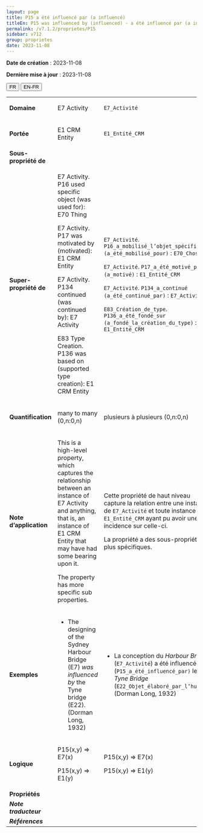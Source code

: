 ```yaml
---
layout: page
title: P15 a été influencé par (a influencé)
titleEn: P15 was influenced by (influenced) - a été influencé par (a influencé)
permalink: /v7.1.2/proprietes/P15
sidebar: v712
group: proprietes
date: 2023-11-08
---
```


**Date de création** : 2023-11-08

**Dernière mise à jour** : 2023-11-08

<div class="lang-buttons">
 <button id="fr" class="activate">FR</button>
 <button id="en-fr">EN-FR</button>
</div>

<table>
<tbody>
<tr>
<td><strong>Domaine</strong></td>
<td class="en">
<p>E7 Activity</p>
</td>
<td>
<p><code class="language-plaintext highlighter-rouge">E7_Activité</code> </p>
</td>
</tr>
<tr>
<td><strong>Portée</strong></td>
<td class="en">
<p>E1 CRM Entity</p>
</td>
<td>
<p><code class="language-plaintext highlighter-rouge">E1_Entité_CRM</code> </p>
</td>
</tr>
<tr>
<td><strong>Sous-propriété de</strong></td>
<td class="en">
</td>
<td>
</td>
</tr>
<tr>
<td><strong>Super-propriété de</strong></td>
<td class="en">
<p>E7 Activity. P16 used specific object (was used for): E70 Thing </p>
<p>E7 Activity. P17 was motivated by (motivated): E1 CRM Entity </p>
<p>E7 Activity. P134 continued (was continued by): E7 Activity </p>
<p>E83 Type Creation. P136 was based on (supported type creation): E1 CRM Entity </p>
</td>
<td>
<p><code class="language-plaintext highlighter-rouge">E7_Activité</code>. <code class="language-plaintext highlighter-rouge">P16_a_mobilisé_l’objet_spécifique (a_été_mobilisé_pour)</code> : <code class="language-plaintext highlighter-rouge">E70_Chose</code></p>
<p><code class="language-plaintext highlighter-rouge">E7_Activité</code>. <code class="language-plaintext highlighter-rouge">P17_a_été_motivé_par (a_motivé)</code> : <code class="language-plaintext highlighter-rouge">E1_Entité_CRM</code></p>
<p><code class="language-plaintext highlighter-rouge">E7_Activité</code>. <code class="language-plaintext highlighter-rouge">P134_a_continué (a_été_continué_par)</code> : <code class="language-plaintext highlighter-rouge">E7_Activité</code>  </p>
<p><code class="language-plaintext highlighter-rouge">E83_Création_de_type</code>. <code class="language-plaintext highlighter-rouge">P136_a_été_fondé_sur (a_fondé_la_création_du_type)</code> : <code class="language-plaintext highlighter-rouge">E1_Entité_CRM</code></p>
</td>
</tr>
<tr>
<td><strong>Quantification</strong></td>
<td class="en">
<p>many to many (0,n:0,n)</p>
</td>
<td>
<p>plusieurs à plusieurs (0,n:0,n)</p>
</td>
</tr>
<tr>
<td><strong>Note d’application</strong></td>
<td class="en">
<p>This is a high-level property, which captures the relationship between an instance of E7 Activity and anything, that is, an instance of E1 CRM Entity that may have had some bearing upon it. </p>
<p>The property has more specific sub properties.</p>
</td>
<td>
<p>Cette propriété de haut niveau capture la relation entre une instance de <code class="language-plaintext highlighter-rouge">E7_Activité</code> et toute instance de <code class="language-plaintext highlighter-rouge">E1_Entité_CRM</code> ayant pu avoir une incidence sur celle-ci.</p>
<p>La propriété a des sous-propriétés plus spécifiques. </p>
</td>
</tr>
<tr>
<td><strong>Exemples</strong></td>
<td class="en">
<ul>
<li><p>The designing of the Sydney Harbour Bridge (E7) <em>was influenced by</em> the Tyne bridge (E22). (Dorman Long, 1932)<strong></strong></p>
</li>
</td>
<td>
<ul>
<li><p>La conception du <em>Harbour Bridge</em> (<code class="language-plaintext highlighter-rouge">E7_Activité</code>) a été influencée par (<code class="language-plaintext highlighter-rouge">P15_a_été_influencé_par)</code> le <em>Tyne Bridge</em> (<code class="language-plaintext highlighter-rouge">E22_Objet_élaboré_par_l’humain</code>) (Dorman Long, 1932)</p>
</li>
</ul>
</td>
</tr>
<tr>
<td><strong>Logique</strong></td>
<td class="en">
<p>P15(x,y) ⇒ E7(x) </p>
<p>P15(x,y) ⇒ E1(y)</p>
</td>
<td>
<p>P15(x,y) ⇒ E7(x) </p>
<p>P15(x,y) ⇒ E1(y)</p>
</td>
</tr>
<tr>
<td><strong>Propriétés</strong></td>
<td class="en">
</td>
<td>
</td>
</tr>
<tr>
<td><strong><em>Note traducteur</em></strong></td>
<td colspan="2">
</td>
</tr>
<tr>
<td><strong><em>Références</em></strong></td>
<td colspan="2">
<p><em></em></p>
</td>
</tr>
</tbody>
</table>
